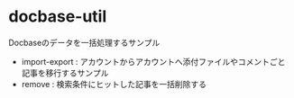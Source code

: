 # docbase-util
Docbaseのデータを一括処理するサンプル

- import-export : アカウントからアカウントへ添付ファイルやコメントごと記事を移行するサンプル
- remove : 検索条件にヒットした記事を一括削除する
